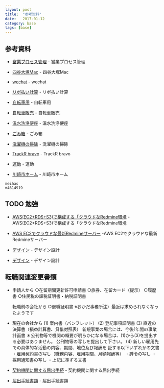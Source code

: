 ```yaml
---
layout: post
title:  "参考資料"
date:   2017-01-12
category: base
tags: [base]
---
```


## 参考資料

- [営業プロセス管理](https://www.ricksoft.jp/solution/template/sales.html) - 営業プロセス管理


- [四谷大塚Mac](http://ameblo.jp/macgyverisms/entry-12122007214.html) - 四谷大塚Mac


- [wechat](https://wximg.qq.com/wxp/moment/NkLiIrvhb/html/?from=singlemessage) - wechat

- [リボ払い計算](http://cards.hateblo.jp/entry/revo-kinri-takakunai/) - リボ払い計算

- [自転車用](http://www.rakuten.ne.jp/gold/kurohige/mame/arekore/valve/futu.htm) - 自転車用

- [自転車販売](http://store.brotures.com/) - 自転車販売
  
- [温水洗浄便座](http://www.yodobashi.com/TOTO-%E3%83%88%E3%83%BC%E3%83%88%E3%83%BC-TCF4711-SS4-%E6%B8%A9%E6%B0%B4%E6%B4%97%E6%B5%84%E4%BE%BF%E5%BA%A7-%E3%82%A6%E3%82%A9%E3%82%B7%E3%83%A5%E3%83%AC%E3%83%83%E3%83%88-apricot%EF%BC%88%E3%82%A2%E3%83%97%E3%83%AA%E3%82%B3%E3%83%83%E3%83%88%EF%BC%89-F1-%E7%9E%AC%E9%96%93%E5%BC%8F-%E3%83%8F%E3%83%BC%E3%83%99%E3%82%B9%E3%83%88%E3%83%96%E3%83%A9%E3%82%A6%E3%83%B3/pd/100000001002587903/) - 温水洗浄便座

- [ごみ箱](http://item.rakuten.co.jp/seikatsuzacca/93779-01/) - ごみ箱

- [洗濯機の掃除](https://kakakumag.com/seikatsu-kaden/?id=9565) - 洗濯機の掃除

- [TrackR bravo](https://buy.thetrackr.com/jp/gu/atlas/01/) - TrackR bravo

- [運動](http://www.vivagroup.co.jp/sports/price.htm) - 運動

- [川崎市ホーム](http://www.vivagroup.co.jp/sports/price.htm) - 川崎市ホーム

~~~  
meihao   
m4614919   
~~~
## TODO 勉強

- [AWS(EC2+RDS+S3)で構成する「クラウドなRedmine環境](http://a1-style.net/amazon-web-service/redmine-ec2-rds-s3/) - AWS(EC2+RDS+S3)で構成する「クラウドなRedmine環境

- [AWS EC2でクラウドな最新Redmineサーバー](http://a1-style.net/amazon-web-service/bitnami-redmine-install/) -AWS EC2でクラウドな最新Redmineサーバー



- [デザイン](http://ppt.design4u.jp/iconsweets2-powerpoint-version/) - デザイン設計


- [デザイン](https://www.taiyo-st.co.jp/company-profile/outline/) - デザイン設計



## 転職関連変更書類

- 申請人から
    ○在留期間更新許可申請書
    ○旅券、在留カード（提示）
    ○履歴書
    ○住民税の課税証明書・納税証明書
    
    転職前の会社から
    ○退職証明書  ※おかだ事務所注）最近は求められなくなったようです
    
- 現在の会社から
    (1) 案内書（パンフレット）
    (2) 登記事項証明書
    (3) 直近の決算書（損益計算書、貸借対照表）
        新規事業の場合には、今後1年間の事業計画書
        ＊公刊物等で機関の概要が明らかになる場合は、(1)から(3)を提出する必要はありません。
        公刊物等の写しを提出して下さい。
    (4) 新しい雇用先での具体的な活動の内容、期間、地位及び報酬を
        証する以下いずれかの文書
      ・雇用契約書の写し（職務内容、雇用期間、月額報酬等）
      ・辞令の写し
      ・採用通知書の写し
      ・上記に準ずる文書


- [契約機関に関する届出手続](http://www.immi-moj.go.jp/tetuduki/zairyukanri/shozokunikansuru.html) - 契約機関に関する届出手続

- [届出手続書類](http://www.moj.go.jp/nyuukokukanri/kouhou/nyuukokukanri10_00015.html) - 届出手続書類


      

